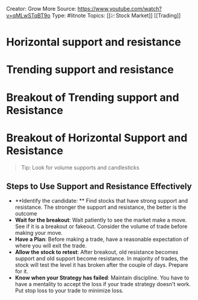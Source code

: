 Creator: Grow More
Source: https://www.youtube.com/watch?v=qMLwSTqBT9o
Type: #litnote 
Topics: [[💹Stock Market]] [[Trading]]



# Horizontal support and resistance
# Trending support and resistance

# Breakout of Trending support and Resistance
# Breakout of Horizontal Support and Resistance

> Tip: Look for volume supports and candlesticks

## Steps to Use Support and Resistance Effectively
- **Identify the candidate: ** Find  stocks that have strong support and resistance. The stronger the support and resistance, the better is the outcome
- **Wait for the breakout**: Wait patiently to see the market make a move. See if it is a breakout or fakeout. Consider the volume of trade before making your move.
- **Have a Plan**: Before making a trade, have a reasonable expectation of where you will exit the trade. 
- **Allow the stock to retest**: After breakout, old resistance becomes support and old support become resistance. In majority of trades, the stock will test the level it has broken after the couple of days. Prepare for it.
- **Know when your Strategy has failed**: Maintain discipline. You have to have a mentality to accept the loss if your trade strategy doesn't work. Put stop loss to your trade to minimize loss.
